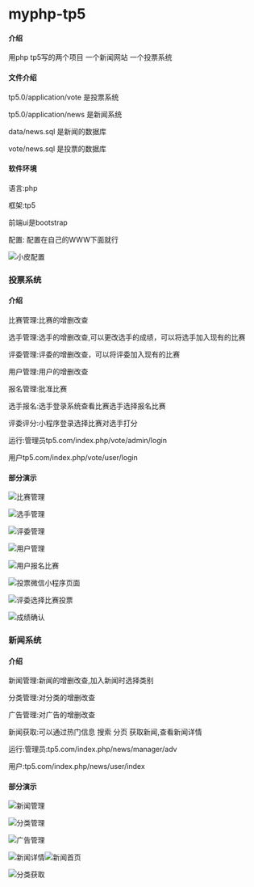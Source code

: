 # myphp-tp5

#### 介绍
用php tp5写的两个项目
一个新闻网站
一个投票系统

#### 文件介绍

tp5.0/application/vote 是投票系统

tp5.0/application/news 是新闻系统

data/news.sql 是新闻的数据库

vote/news.sql 是投票的数据库

#### 软件环境

语言:php

框架:tp5

前端ui是bootstrap

配置: 配置在自己的WWW下面就行  

![小皮配置](image/小皮配置.png)

### 投票系统

#### 介绍

比赛管理:比赛的增删改查

选手管理:选手的增删改查,可以更改选手的成绩，可以将选手加入现有的比赛

评委管理:评委的增删改查，可以将评委加入现有的比赛

用户管理:用户的增删改查

报名管理:批准比赛

选手报名:选手登录系统查看比赛选手选择报名比赛

评委评分:小程序登录选择比赛对选手打分

运行:管理员tp5.com/index.php/vote/admin/login

用户tp5.com/index.php/vote/user/login

#### 部分演示

![比赛管理](image/比赛管理.png)

![选手管理](image/选手管理.png)

![评委管理](image/评委管理.png)

![用户管理](image/用户管理.png)

![用户报名比赛](image/用户报名比赛.png)

![投票微信小程序页面](image/投票微信小程序页面.png)

![评委选择比赛投票](image/评委选择比赛投票.png)

![成绩确认](image/成绩确认.png)

### 新闻系统

#### 介绍

新闻管理:新闻的增删改查,加入新闻时选择类别

分类管理:对分类的增删改查

广告管理:对广告的增删改查

新闻获取:可以通过热门信息 搜索 分页 获取新闻,查看新闻详情

运行:管理员:tp5.com/index.php/news/manager/adv

用户:tp5.com/index.php/news/user/index

#### 部分演示

![新闻管理](image/新闻管理.png)

![分类管理](image/分类管理.png)

![广告管理](image/广告管理.png)

![新闻详情](image/新闻详情.png)![新闻首页](image/新闻首页.png)

![分类获取](image/分类获取.png)
